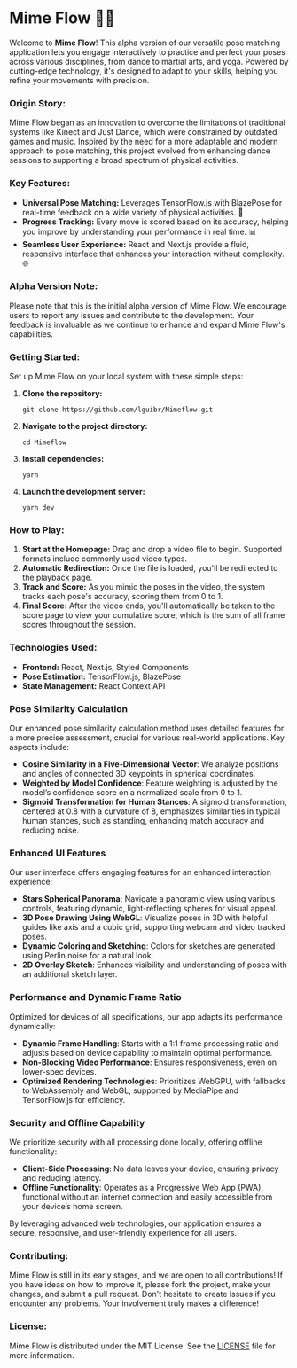 # Mime Flow 🕺💃

Welcome to **Mime Flow**! This alpha version of our versatile pose matching application lets you engage interactively to practice and perfect your poses across various disciplines, from dance to martial arts, and yoga. Powered by cutting-edge technology, it's designed to adapt to your skills, helping you refine your movements with precision.

### Origin Story:

Mime Flow began as an innovation to overcome the limitations of traditional systems like Kinect and Just Dance, which were constrained by outdated games and music. Inspired by the need for a more adaptable and modern approach to pose matching, this project evolved from enhancing dance sessions to supporting a broad spectrum of physical activities.

### Key Features:

- **Universal Pose Matching:** Leverages TensorFlow.js with BlazePose for real-time feedback on a wide variety of physical activities. 🌟
- **Progress Tracking:** Every move is scored based on its accuracy, helping you improve by understanding your performance in real time. 📊
- **Seamless User Experience:** React and Next.js provide a fluid, responsive interface that enhances your interaction without complexity. 🌐

### Alpha Version Note:

Please note that this is the initial alpha version of Mime Flow. We encourage users to report any issues and contribute to the development. Your feedback is invaluable as we continue to enhance and expand Mime Flow's capabilities.

### Getting Started:

Set up Mime Flow on your local system with these simple steps:

1. **Clone the repository:**
   ```
   git clone https://github.com/lguibr/Mimeflow.git
   ```
2. **Navigate to the project directory:**
   ```
   cd Mimeflow
   ```
3. **Install dependencies:**
   ```
   yarn
   ```
4. **Launch the development server:**
   ```
   yarn dev
   ```

### How to Play:

1. **Start at the Homepage:** Drag and drop a video file to begin. Supported formats include commonly used video types.
2. **Automatic Redirection:** Once the file is loaded, you'll be redirected to the playback page.
3. **Track and Score:** As you mimic the poses in the video, the system tracks each pose's accuracy, scoring them from 0 to 1.
4. **Final Score:** After the video ends, you'll automatically be taken to the score page to view your cumulative score, which is the sum of all frame scores throughout the session.

### Technologies Used:

- **Frontend:** React, Next.js, Styled Components
- **Pose Estimation:** TensorFlow.js, BlazePose
- **State Management:** React Context API

### Pose Similarity Calculation

Our enhanced pose similarity calculation method uses detailed features for a more precise assessment, crucial for various real-world applications. Key aspects include:

- **Cosine Similarity in a Five-Dimensional Vector**: We analyze positions and angles of connected 3D keypoints in spherical coordinates.
- **Weighted by Model Confidence**: Feature weighting is adjusted by the model’s confidence score on a normalized scale from 0 to 1.
- **Sigmoid Transformation for Human Stances**: A sigmoid transformation, centered at 0.8 with a curvature of 8, emphasizes similarities in typical human stances, such as standing, enhancing match accuracy and reducing noise.

### Enhanced UI Features

Our user interface offers engaging features for an enhanced interaction experience:

- **Stars Spherical Panorama**: Navigate a panoramic view using various controls, featuring dynamic, light-reflecting spheres for visual appeal.
- **3D Pose Drawing Using WebGL**: Visualize poses in 3D with helpful guides like axis and a cubic grid, supporting webcam and video tracked poses.
- **Dynamic Coloring and Sketching**: Colors for sketches are generated using Perlin noise for a natural look.
- **2D Overlay Sketch**: Enhances visibility and understanding of poses with an additional sketch layer.

### Performance and Dynamic Frame Ratio

Optimized for devices of all specifications, our app adapts its performance dynamically:

- **Dynamic Frame Handling**: Starts with a 1:1 frame processing ratio and adjusts based on device capability to maintain optimal performance.
- **Non-Blocking Video Performance**: Ensures responsiveness, even on lower-spec devices.
- **Optimized Rendering Technologies**: Prioritizes WebGPU, with fallbacks to WebAssembly and WebGL, supported by MediaPipe and TensorFlow.js for efficiency.

### Security and Offline Capability

We prioritize security with all processing done locally, offering offline functionality:

- **Client-Side Processing**: No data leaves your device, ensuring privacy and reducing latency.
- **Offline Functionality**: Operates as a Progressive Web App (PWA), functional without an internet connection and easily accessible from your device’s home screen.

By leveraging advanced web technologies, our application ensures a secure, responsive, and user-friendly experience for all users.

### Contributing:

Mime Flow is still in its early stages, and we are open to all contributions! If you have ideas on how to improve it, please fork the project, make your changes, and submit a pull request. Don't hesitate to create issues if you encounter any problems. Your involvement truly makes a difference!

### License:

Mime Flow is distributed under the MIT License. See the [LICENSE](LICENSE) file for more information.
